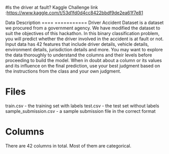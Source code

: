 #Is the driver at fault?
Kaggle Challenge link :https://www.kaggle.com/t/53d1fd0d4cc8422bbdf9de2ea61f7e81

Data Description
==== ===========
Driver Accident Dataset is a dataset we procured from a government agency. We have modified the dataset to suit the objectives of this hackathon. In this binary classification problem, you will predict whether the driver involved in the accident is at fault or not. Input data has 42 features that include driver details, vehicle details, environment details, jurisdiction details and more. You may want to explore the data thoroughly to understand the columns and their levels before proceeding to build the model. When in doubt about a column or its values and its influence on the final prediction, use your best judgment based on the instructions from the class and your own judgment.

Files
=====
train.csv - the training set with labels
test.csv - the test set without labels
sample_submission.csv - a sample submission file in the correct format

Columns
=======
There are 42 columns in total. Most of them are categorical.
